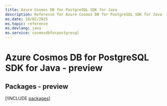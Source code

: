 ```yaml
---
title: Azure Cosmos DB for PostgreSQL SDK for Java
description: Reference for Azure Cosmos DB for PostgreSQL SDK for Java
ms.date: 10/02/2025
ms.topic: reference
ms.devlang: java
ms.service: cosmosdbforpostgresql
---
```

# Azure Cosmos DB for PostgreSQL SDK for Java - preview
## Packages - preview
[!INCLUDE [packages](cosmos-db-for-postgresql-index.md)]